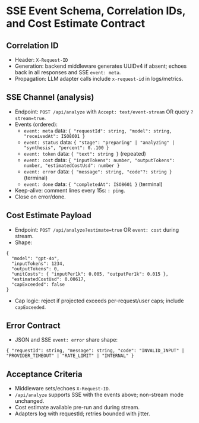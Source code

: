 # SSE Event Schema, Correlation IDs, and Cost Estimate Contract

## Correlation ID
- Header: `X-Request-ID`
- Generation: backend middleware generates UUIDv4 if absent; echoes back in all responses and SSE `event: meta`.
- Propagation: LLM adapter calls include `x-request-id` in logs/metrics.

## SSE Channel (analysis)
- Endpoint: `POST /api/analyze` with `Accept: text/event-stream` OR query `?stream=true`.
- Events (ordered):
  - `event: meta` data: `{ "requestId": string, "model": string, "receivedAt": ISO8601 }`
  - `event: status` data: `{ "stage": "preparing" | "analyzing" | "synthesis", "percent": 0..100 }`
  - `event: token` data: `{ "text": string }` (repeated)
  - `event: cost` data: `{ "inputTokens": number, "outputTokens": number, "estimatedCostUsd": number }`
  - `event: error` data: `{ "message": string, "code"?: string }` (terminal)
  - `event: done` data: `{ "completedAt": ISO8601 }` (terminal)
- Keep-alive: comment lines every 15s: `: ping`.
- Close on error/done.

## Cost Estimate Payload
- Endpoint: `POST /api/analyze?estimate=true` OR `event: cost` during stream.
- Shape:
```
{
  "model": "gpt-4o",
  "inputTokens": 1234,
  "outputTokens": 0,
  "unitCosts": { "inputPer1k": 0.005, "outputPer1k": 0.015 },
  "estimatedCostUsd": 0.00617,
  "capExceeded": false
}
```
- Cap logic: reject if projected exceeds per-request/user caps; include `capExceeded`.

## Error Contract
- JSON and SSE `event: error` share shape:
```
{ "requestId": string, "message": string, "code": "INVALID_INPUT" | "PROVIDER_TIMEOUT" | "RATE_LIMIT" | "INTERNAL" }
```

## Acceptance Criteria
- Middleware sets/echoes `X-Request-ID`.
- `/api/analyze` supports SSE with the events above; non-stream mode unchanged.
- Cost estimate available pre-run and during stream.
- Adapters log with requestId; retries bounded with jitter.
